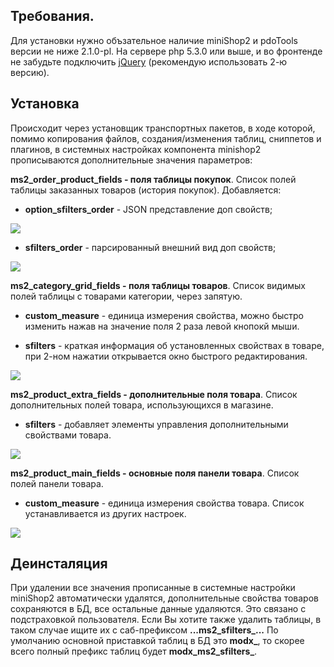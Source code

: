 ## Требования.

Для установки нужно объзательное наличие miniShop2 и pdoTools версии не ниже
2.1.0-pl. На сервере php 5.3.0 или выше, и во фронтенде не забудьте подключить
[jQuery](https://jquery.com/) (рекомендую использовать 2-ю версию).

## Установка

Происходит через установщик транспортных пакетов, в ходе которой, помимо
копирования файлов, создания/изменения таблиц, сниппетов и плагинов, в системных
настройках компонента minishop2 прописываются дополнительные значения
параметров:

**ms2_order_product_fields - поля таблицы покупок**. Список полей таблицы
заказанных товаров (история покупок). Добавляется:

* **option_sfilters_order** - JSON представление доп свойств;

	<!-- установка_01.png -->
<a rel="fancybox" href="https://file.modx.pro/files/3/f/9/3f9594649fef6141e74db7f2387f8c2a.png"><img src="https://file.modx.pro/files/3/f/9/3f9594649fef6141e74db7f2387f8c2as.jpg" class="fancybox thumbnail center"></a>
<!-- [![](https://file.modx.pro/files/3/f/9/3f9594649fef6141e74db7f2387f8c2as.jpg)](https://file.modx.pro/files/3/f/9/3f9594649fef6141e74db7f2387f8c2a.png) -->

* **sfilters_order** - парсированный внешний вид доп свойств;

	<!-- установка_02.png -->
<a rel="fancybox" href="https://file.modx.pro/files/2/f/1/2f1750f4355ee0d864aa8b70947d81e4.png"><img src="https://file.modx.pro/files/2/f/1/2f1750f4355ee0d864aa8b70947d81e4s.jpg" class="fancybox thumbnail center"></a>
<!-- [![](https://file.modx.pro/files/2/f/1/2f1750f4355ee0d864aa8b70947d81e4s.jpg)](https://file.modx.pro/files/2/f/1/2f1750f4355ee0d864aa8b70947d81e4.png) -->

**ms2_category_grid_fields - поля таблицы товаров**. Список видимых полей
таблицы с товарами категории, через запятую.

* **custom_measure** - единица измерения свойства, можно быстро изменить нажав на
	значение поля 2 раза левой кнопокй мыши.

* **sfilters** - краткая информация об установленных свойствах в товаре, при 2-ном
	нажатии открывается окно быстрого редактирования.

	<!-- установка_03 - 4 .png нужно скомбинировать одну из 2-х картинок-->
<a rel="fancybox" href="https://file.modx.pro/files/0/8/a/08ac89e6b6d070c21ec194f28ef31b6a.png"><img src="https://file.modx.pro/files/0/8/a/08ac89e6b6d070c21ec194f28ef31b6as.jpg" class="fancybox thumbnail center"></a>
<!-- [![](https://file.modx.pro/files/0/8/a/08ac89e6b6d070c21ec194f28ef31b6as.jpg)](https://file.modx.pro/files/0/8/a/08ac89e6b6d070c21ec194f28ef31b6a.png) -->

**ms2_product_extra_fields - дополнительные поля товара**. Список дополнительных
полей товара, использующихся в магазине.

* **sfilters** - добавляет элементы управления дополнительными свойствами товара.
	<!-- установка_05.png -->
<a rel="fancybox" href="https://file.modx.pro/files/0/7/8/0785b66a8d941314d76eede576c76818.png"><img src="https://file.modx.pro/files/0/7/8/0785b66a8d941314d76eede576c76818s.jpg" class="fancybox thumbnail center"></a>
<!-- [![](https://file.modx.pro/files/0/7/8/0785b66a8d941314d76eede576c76818s.jpg)](https://file.modx.pro/files/0/7/8/0785b66a8d941314d76eede576c76818.png) -->


**ms2_product_main_fields - основные поля панели товара**. Список полей панели товара.

* **custom_measure** - единица измерения свойства товара. Список устанавливается
из других настроек.
	<!-- установка_06.png -->
<a rel="fancybox" href="https://file.modx.pro/files/8/b/3/8b343d51d05a9eeccc3cc55fb85728fa.png"><img src="https://file.modx.pro/files/8/b/3/8b343d51d05a9eeccc3cc55fb85728fas.jpg" class="fancybox thumbnail center"></a>
<!-- [![](https://file.modx.pro/files/8/b/3/8b343d51d05a9eeccc3cc55fb85728fas.jpg)](https://file.modx.pro/files/8/b/3/8b343d51d05a9eeccc3cc55fb85728fa.png) -->

## Деинсталяция

При удалении все значения прописанные в системные настройки miniShop2
автоматически удалятся, дополнительные свойства товаров сохраняются в БД, все
остальные данные удаляются. Это связано с подстраховкой пользователя. Если Вы
хотите также удалить таблицы, в таком случае ищите их с саб-префиксом
**...ms2_sfilters_...** По умолчанию основной приставкой таблиц в БД это
**modx_**, то скорее всего полный префикс таблиц будет **modx_ms2_sfilters_**.
